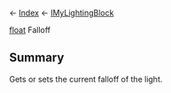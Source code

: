 ← [Index](Api-Index) ← [IMyLightingBlock](Sandbox.ModAPI.Ingame.IMyLightingBlock)

[float](System.Single) Falloff

## Summary

Gets or sets the current falloff of the light.

